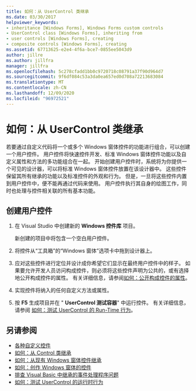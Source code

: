 ```yaml
---
title: 如何：从 UserControl 类继承
ms.date: 03/30/2017
helpviewer_keywords:
- inheritance [Windows Forms], Windows Forms custom controls
- UserControl class [Windows Forms], inheriting from
- user controls [Windows Forms], creating
- composite controls [Windows Forms], creating
ms.assetid: 67713625-e2e4-4f6a-bce7-0855ee5043d9
author: jillre
ms.author: jillfra
manager: jillfra
ms.openlocfilehash: 5c278cfadd1bb0c9720718c08791a37f90d964d7
ms.sourcegitcommit: 9f6df084c53a3da0ea657ed0d708a72213683084
ms.translationtype: MT
ms.contentlocale: zh-CN
ms.lasthandoff: 12/09/2020
ms.locfileid: "96972521"
---
```

# <a name="how-to-inherit-from-the-usercontrol-class"></a>如何：从 UserControl 类继承

若要通过自定义代码将一个或多个 Windows 窗体控件的功能进行组合，可以创建一个用户控件。 用户控件将快速控件开发、标准 Windows 窗体控件功能以及自定义属性和方法的多功能组合在一起。 开始创建用户控件时，系统将为你提供一个可见的设计器，可以将标准 Windows 窗体控件放置在该设计器中。 这些控件保留其所有继承的功能以及标准控件的外观和行为。 但是，一旦将这些控件内置到用户控件中，便不能再通过代码来使用。 用户控件执行其自身的绘图工作，同时也处理与控件相关联的所有基本功能。

## <a name="to-create-a-user-control"></a>创建用户控件

1. 在 Visual Studio 中创建新的 **Windows 控件库** 项目。

   新创建的项目中将包含一个空白用户控件。

2. 将控件从“工具箱”的“Windows 窗体”选项卡中拖到设计器上。

3. 应对这些控件进行定位并设计成你希望它们显示在最终用户控件中的样子。 如果要允许开发人员访问构成控件，则必须将这些控件声明为公共的，或有选择地公开构成控件的属性。 有关详细信息，请参阅[如何：公开构成控件的属性](how-to-expose-properties-of-constituent-controls.md)。

4. 实现控件将纳入的任何自定义方法或属性。

5. 按 **F5** 生成项目并在 " **UserControl 测试容器**" 中运行控件。 有关详细信息，请参阅 [如何：测试 UserControl 的 Run-Time 行为](how-to-test-the-run-time-behavior-of-a-usercontrol.md)。

## <a name="see-also"></a>另请参阅

- [各种自定义控件](varieties-of-custom-controls.md)
- [如何：从 Control 类继承](how-to-inherit-from-the-control-class.md)
- [如何：从现有 Windows 窗体控件继承](how-to-inherit-from-existing-windows-forms-controls.md)
- [如何：创作 Windows 窗体的控件](how-to-author-controls-for-windows-forms.md)
- [排查 Visual Basic 中继承的事件处理程序问题](/dotnet/visual-basic/programming-guide/language-features/events/troubleshooting-inherited-event-handlers)
- [如何：测试 UserControl 的运行时行为](how-to-test-the-run-time-behavior-of-a-usercontrol.md)
